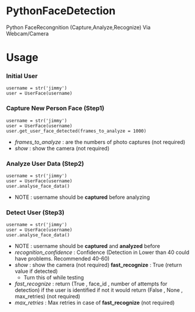 # PythonFaceDetection
Python FaceRecongnition (Capture,Analyze,Recognize) Via Webcam/Camera 
# Usage 
### Initial User 
    username = str('jimmy')
    user = UserFace(username)
### Capture New Person Face (Step1)
    username = str('jimmy')
    user = UserFace(username)
    user.get_user_face_detected(frames_to_analyze = 1000)
  * _frames_to_analyze_ : are the numbers of photo captures (not required) 
  * _show_ : show the camera (not required) 
### Analyze User Data (Step2)   
    username = str('jimmy')
    user = UserFace(username)
    user.analyse_face_data()
* NOTE : username should be **captured** before analyzing 

### Detect User (Step3)
    username = str('jimmy')
    user = UserFace(username)
    user.analyse_face_data()
  * NOTE : username should be **captured** and **analyzed** before 
  * _recognition_confidence_ : Confidence (Detection in Lower than 40 could have problems. Recommended 40-60) 
  * _show_ : show the camera (not required) 
  **fast_recognize** : True (return value if detected)
      * Turn this of while testing 
  * _fast_recognize_ : return (True , face_id , number of attempts for detection) if the user is identified if not it would return (False , None , max_retries) (not required) 
  * _max_retries_ : Max retries in case of **fast_recognize** (not required) 

